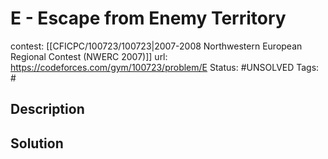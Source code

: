 # E - Escape from Enemy Territory

contest: [[CFICPC/100723/100723|2007-2008 Northwestern European Regional Contest (NWERC 2007)]]
url: https://codeforces.com/gym/100723/problem/E
Status: #UNSOLVED
Tags: #

## Description

## Solution

